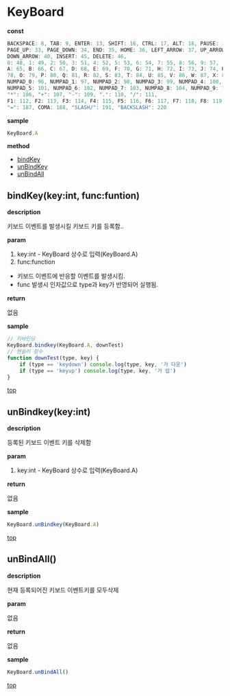 # KeyBoard

**const**

```javascript
BACKSPACE: 8, TAB: 9, ENTER: 13, SHIFT: 16, CTRL: 17, ALT: 18, PAUSE: 19, CAPSLOCK: 20, ESC: 27,
PAGE_UP: 33, PAGE_DOWN: 34, END: 35, HOME: 36, LEFT_ARROW: 37, UP_ARROW: 38, RIGHT_ARROW: 39, 
DOWN_ARROW: 40, INSERT: 45, DELETE: 46,
0: 48, 1: 49, 2: 50, 3: 51, 4: 52, 5: 53, 6: 54, 7: 55, 8: 56, 9: 57, 
A: 65, B: 66, C: 67, D: 68, E: 69, F: 70, G: 71, H: 72, I: 73, J: 74, K: 75, L: 76, M: 77, N: 
78, O: 79, P: 80, Q: 81, R: 82, S: 83, T: 84, U: 85, V: 86, W: 87, X: 88, Y: 89, Z: 90,
NUMPAD_0: 96, NUMPAD_1: 97, NUMPAD_2: 98, NUMPAD_3: 99, NUMPAD_4: 100, 
NUMPAD_5: 101, NUMPAD_6: 102, NUMPAD_7: 103, NUMPAD_8: 104, NUMPAD_9: 105,
"*": 106, "+": 107, "-": 109, ".": 110, "/": 111,
F1: 112, F2: 113, F3: 114, F4: 115, F5: 116, F6: 117, F7: 118, F8: 119, F9: 120, F10: 121, F11: 122, F12: 123,
"=": 187, COMA: 188, "SLASH/": 191, "BACKSLASH": 220
```

**sample**

```javascript
KeyBoard.A
```

**method**

* [bindKey](#bindkeykeyint-funcfuntion)
* [unBindKey](#unbindkeykeyint)
* [unBindAll](#unbindall)

## bindKey(key:int, func:funtion)

**description**

키보드 이벤트를 발생시킬 키보드 키를 등록함..

**param**

1. key:int - KeyBoard 상수로 입력(KeyBoard.A)
2. func:function 
  - 키보드 이벤트에 반응할 이벤트를 발생시킴.
  - func 발생시 인자값으로 type과 key가 반영되어 실행됨.

**return**

없음

**sample**

```javascript
// 키바인딩
KeyBoard.bindkey(KeyBoard.A, downTest)
// 핸들러 함수
function downTest(type, key) {
    if (type == 'keydown') console.log(type, key, '가 다운')
    if (type == 'keyup') console.log(type, key, '가 업')
}
```

[top](#)

## unBindkey(key:int)

**description**

등록된 키보드 이벤트 키를 삭제함

**param**

1. key:int - KeyBoard 상수로 입력(KeyBoard.A)

**return**

없음

**sample**

```javascript
KeyBoard.unBindkey(KeyBoard.A)
```

[top](#)

## unBindAll()

**description**

현재 등록되어진 키보드 이벤트키를 모두삭제

**param**

없음

**return**

없음

**sample**

```javascript
KeyBoard.unBindAll()
```

[top](#)
